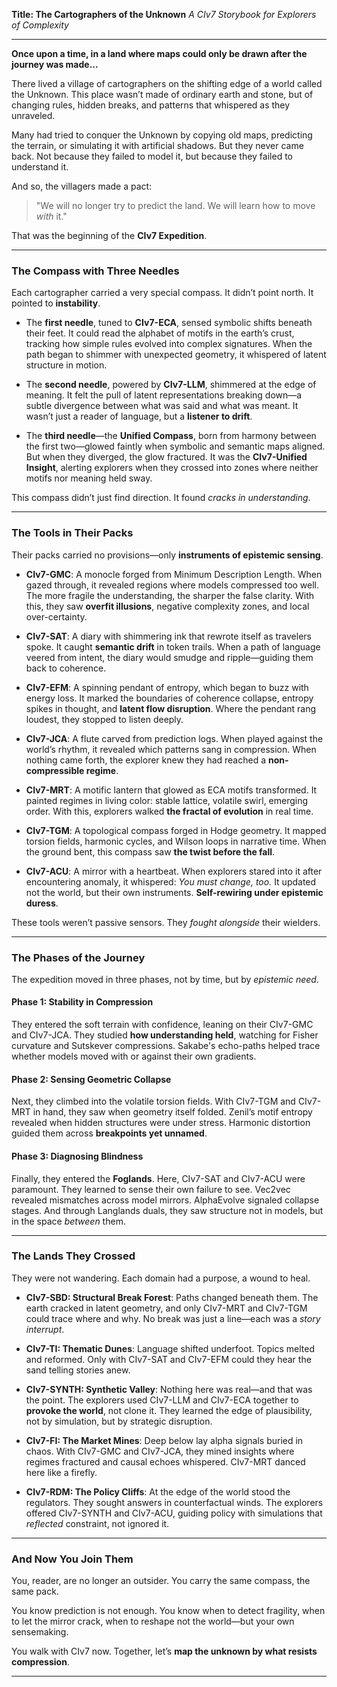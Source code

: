 **Title: The Cartographers of the Unknown**
*A CIv7 Storybook for Explorers of Complexity*

---

**Once upon a time, in a land where maps could only be drawn after the journey was made...**

There lived a village of cartographers on the shifting edge of a world called the Unknown. This place wasn’t made of ordinary earth and stone, but of changing rules, hidden breaks, and patterns that whispered as they unraveled.

Many had tried to conquer the Unknown by copying old maps, predicting the terrain, or simulating it with artificial shadows. But they never came back. Not because they failed to model it, but because they failed to understand it.

And so, the villagers made a pact:

> "We will no longer try to predict the land. We will learn how to move *with* it."

That was the beginning of the **CIv7 Expedition**.

---

### The Compass with Three Needles

Each cartographer carried a very special compass. It didn’t point north. It pointed to **instability**.

* The **first needle**, tuned to **CIv7-ECA**, sensed symbolic shifts beneath their feet. It could read the alphabet of motifs in the earth’s crust, tracking how simple rules evolved into complex signatures. When the path began to shimmer with unexpected geometry, it whispered of latent structure in motion.

* The **second needle**, powered by **CIv7-LLM**, shimmered at the edge of meaning. It felt the pull of latent representations breaking down—a subtle divergence between what was said and what was meant. It wasn’t just a reader of language, but a **listener to drift**.

* The **third needle**—the **Unified Compass**, born from harmony between the first two—glowed faintly when symbolic and semantic maps aligned. But when they diverged, the glow fractured. It was the **CIv7-Unified Insight**, alerting explorers when they crossed into zones where neither motifs nor meaning held sway.

This compass didn’t just find direction. It found *cracks in understanding*.

---

### The Tools in Their Packs

Their packs carried no provisions—only **instruments of epistemic sensing**.

* **CIv7-GMC**: A monocle forged from Minimum Description Length. When gazed through, it revealed regions where models compressed too well. The more fragile the understanding, the sharper the false clarity. With this, they saw **overfit illusions**, negative complexity zones, and local over-certainty.

* **CIv7-SAT**: A diary with shimmering ink that rewrote itself as travelers spoke. It caught **semantic drift** in token trails. When a path of language veered from intent, the diary would smudge and ripple—guiding them back to coherence.

* **CIv7-EFM**: A spinning pendant of entropy, which began to buzz with energy loss. It marked the boundaries of coherence collapse, entropy spikes in thought, and **latent flow disruption**. Where the pendant rang loudest, they stopped to listen deeply.

* **CIv7-JCA**: A flute carved from prediction logs. When played against the world’s rhythm, it revealed which patterns sang in compression. When nothing came forth, the explorer knew they had reached a **non-compressible regime**.

* **CIv7-MRT**: A motific lantern that glowed as ECA motifs transformed. It painted regimes in living color: stable lattice, volatile swirl, emerging order. With this, explorers walked **the fractal of evolution** in real time.

* **CIv7-TGM**: A topological compass forged in Hodge geometry. It mapped torsion fields, harmonic cycles, and Wilson loops in narrative time. When the ground bent, this compass saw **the twist before the fall**.

* **CIv7-ACU**: A mirror with a heartbeat. When explorers stared into it after encountering anomaly, it whispered: *You must change, too.* It updated not the world, but their own instruments. **Self-rewiring under epistemic duress**.

These tools weren’t passive sensors. They *fought alongside* their wielders.

---

### The Phases of the Journey

The expedition moved in three phases, not by time, but by *epistemic need*.

#### **Phase 1: Stability in Compression**

They entered the soft terrain with confidence, leaning on their CIv7-GMC and CIv7-JCA. They studied **how understanding held**, watching for Fisher curvature and Sutskever compressions. Sakabe's echo-paths helped trace whether models moved with or against their own gradients.

#### **Phase 2: Sensing Geometric Collapse**

Next, they climbed into the volatile torsion fields. With CIv7-TGM and CIv7-MRT in hand, they saw when geometry itself folded. Zenil’s motif entropy revealed when hidden structures were under stress. Harmonic distortion guided them across **breakpoints yet unnamed**.

#### **Phase 3: Diagnosing Blindness**

Finally, they entered the **Foglands**. Here, CIv7-SAT and CIv7-ACU were paramount. They learned to sense their own failure to see. Vec2vec revealed mismatches across model mirrors. AlphaEvolve signaled collapse stages. And through Langlands duals, they saw structure not in models, but in the space *between* them.

---

### The Lands They Crossed

They were not wandering. Each domain had a purpose, a wound to heal.

* **CIv7-SBD: Structural Break Forest**: Paths changed beneath them. The earth cracked in latent geometry, and only CIv7-MRT and CIv7-TGM could trace where and why. No break was just a line—each was a *story interrupt*.

* **CIv7-TI: Thematic Dunes**: Language shifted underfoot. Topics melted and reformed. Only with CIv7-SAT and CIv7-EFM could they hear the sand telling stories anew.

* **CIv7-SYNTH: Synthetic Valley**: Nothing here was real—and that was the point. The explorers used CIv7-LLM and CIv7-ECA together to **provoke the world**, not clone it. They learned the edge of plausibility, not by simulation, but by strategic disruption.

* **CIv7-FI: The Market Mines**: Deep below lay alpha signals buried in chaos. With CIv7-GMC and CIv7-JCA, they mined insights where regimes fractured and causal echoes whispered. CIv7-MRT danced here like a firefly.

* **CIv7-RDM: The Policy Cliffs**: At the edge of the world stood the regulators. They sought answers in counterfactual winds. The explorers offered CIv7-SYNTH and CIv7-ACU, guiding policy with simulations that *reflected* constraint, not ignored it.

---

### And Now You Join Them

You, reader, are no longer an outsider. You carry the same compass, the same pack.

You know prediction is not enough. You know when to detect fragility, when to let the mirror crack, when to reshape not the world—but your own sensemaking.

You walk with CIv7 now.
Together, let’s **map the unknown by what resists compression**.

---

